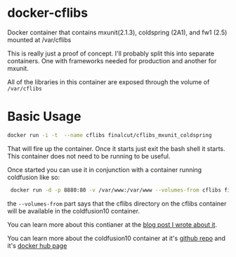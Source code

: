 docker-cflibs
=============

Docker container that contains mxunit(2.1.3), coldspring (2A1), and fw1 (2.5) mounted at /var/cflibs


This is really just a  proof of concept.  I'll probably split this into separate containers.  One with frameworks needed for production and another for mxunit.

All of the libraries in this container are exposed through the volume of `/var/cflibs`


# Basic Usage

```sh
docker run -i -t  --name cflibs finalcut/cflibs_mxunit_coldspring
```

That will fire up the container. Once it starts just exit the bash shell it starts.  This container does not need to be running to be useful.


Once started you can use it in conjunction with a container running coldfusion like so:

```sh
 docker run -d -p 8880:80 -v /var/www:/var/www --volumes-from cflibs finalcut/coldfusion10
```

the `--volumes-from` part says that the cflibs directory on the cflibs container will be available in the coldfusion10 container.


You can learn more about this contianer at the [blog post I wrote about it](http://code.rawlinson.us/2014/08/data-only-docker-container.html).

You can learn more about the coldfusion10 container at it's [github repo](https://github.com/finalcut/docker-coldfusion10) and it's [docker hub page](https://registry.hub.docker.com/u/finalcut/coldfusion10/)
